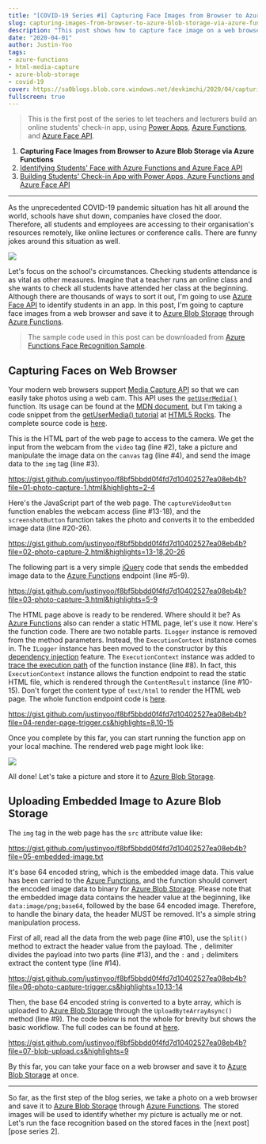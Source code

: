 ```yaml
---
title: "[COVID-19 Series #1] Capturing Face Images from Browser to Azure Blob Storage via Azure Functions"
slug: capturing-images-from-browser-to-azure-blob-storage-via-azure-functions
description: "This post shows how to capture face image on a web browser and save it to Azure Blob Storage through Azure Functions."
date: "2020-04-01"
author: Justin-Yoo
tags:
- azure-functions
- html-media-capture
- azure-blob-storage
- covid-19
cover: https://sa0blogs.blob.core.windows.net/devkimchi/2020/04/capturing-images-from-browser-to-azure-blob-storage-via-azure-functions-00.png
fullscreen: true
---
```


> This is the first post of the series to let teachers and lecturers build an online students' check-in app, using [Power Apps][power apps], [Azure Functions][az func], and [Azure Face API][az cog faceapi].

1. **Capturing Face Images from Browser to Azure Blob Storage via Azure Functions**
2. [Identifying Students' Face with Azure Functions and Azure Face API][post series 2]
3. [Building Students' Check-in App with Power Apps, Azure Functions and Azure Face API][post series 3]

---

As the unprecedented COVID-19 pandemic situation has hit all around the world, schools have shut down, companies have closed the door. Therefore, all students and employees are accessing to their organisation's resources remotely, like online lectures or conference calls. There are funny jokes around this situation as well.

![][image-02]

Let's focus on the school's circumstances. Checking students attendance is as vital as other measures. Imagine that a teacher runs an online class and she wants to check all students have attended her class at the beginning. Although there are thousands of ways to sort it out, I'm going to use [Azure Face API][az cog faceapi] to identify students in an app. In this post, I'm going to capture face images from a web browser and save it to [Azure Blob Storage][az storage blob] through [Azure Functions][az func].

> The sample code used in this post can be downloaded from [Azure Functions Face Recognition Sample][gh sample].


## Capturing Faces on Web Browser ##

Your modern web browsers support [Media Capture API][mdn media capture] so that we can easily take photos using a web cam. This API uses the [`getUserMedia()`][mdn getusermedia] function. Its usage can be found at the [MDN document][mdn getusermedia], but I'm taking a code snippet from the [getUserMedia() tutorial][html5rocks tutorial getusermedia] at [HTML5 Rocks][html5rocks tutorial]. The complete source code is [here][gh photocapture].

This is the HTML part of the web page to access to the camera. We get the input from the webcam from the `video` tag (line #2), take a picture and manipulate the image data on the `canvas` tag (line #4), and send the image data to the `img` tag (line #3).

https://gist.github.com/justinyoo/f8bf5bbdd0f4fd7d10402527ea08eb4b?file=01-photo-capture-1.html&highlights=2-4

Here's the JavaScript part of the web page. The `captureVideoButton` function enables the webcam access (line #13-18), and the `screenshotButton` function takes the photo and converts it to the embedded image data (line #20-26).

https://gist.github.com/justinyoo/f8bf5bbdd0f4fd7d10402527ea08eb4b?file=02-photo-capture-2.html&highlights=13-18,20-26

The following part is a very simple [jQuery][jq] code that sends the embedded image data to the [Azure Functions][az func] endpoint (line #5-9).

https://gist.github.com/justinyoo/f8bf5bbdd0f4fd7d10402527ea08eb4b?file=03-photo-capture-3.html&highlights=5-9

The HTML page above is ready to be rendered. Where should it be? As [Azure Functions][az func] also can render a static HTML page, let's use it now. Here's the function code. There are two notable parts. `ILogger` instance is removed from the method parameters. Instead, the `ExecutionContext` instance comes in. The `ILogger` instance has been moved to the constructor by this [dependency injection][az func di] feature. The `ExecutionContext` instance was added to [trace the execution path][az func executioncontext] of the function instance (line #8). In fact, this `ExecutionContext` instance allows the function endpoint to read the static HTML file, which is rendered through the `ContentResult` instance (line #10-15). Don't forget the content type of `text/html` to render the HTML web page. The whole function endpoint code is [here][gh trigger renderpage].

https://gist.github.com/justinyoo/f8bf5bbdd0f4fd7d10402527ea08eb4b?file=04-render-page-trigger.cs&highlights=8,10-15

Once you complete by this far, you can start running the function app on your local machine. The rendered web page might look like:

![][image-01]

All done! Let's take a picture and store it to [Azure Blob Storage][az storage blob].


## Uploading Embedded Image to Azure Blob Storage ##

The `img` tag in the web page has the `src` attribute value like:

https://gist.github.com/justinyoo/f8bf5bbdd0f4fd7d10402527ea08eb4b?file=05-embedded-image.txt

It's base 64 encoded string, which is the embedded image data. This value has been carried to the [Azure Functions][az func], and the function should convert the encoded image data to binary for [Azure Blob Storage][az storage blob]. Please note that the embedded image data contains the header value at the beginning, like `data:image/png;base64`, followed by the base 64 encoded image. Therefore, to handle the binary data, the header MUST be removed. It's a simple string manipulation process.

First of all, read all the data from the web page (line #10), use the `Split()` method to extract the header value from the payload. The `,` delimiter divides the payload into two parts (line #13), and the `:` and `;` delimiters extract the content type (line #14).

https://gist.github.com/justinyoo/f8bf5bbdd0f4fd7d10402527ea08eb4b?file=06-photo-capture-trigger.cs&highlights=10,13-14

Then, the base 64 encoded string is converted to a byte array, which is uploaded to [Azure Blob Storage][az storage blob] through the `UploadByteArrayAsync()` method (line #9). The code below is not the whole for brevity but shows the basic workflow. The full codes can be found at [here][gh trigger photocapture].

https://gist.github.com/justinyoo/f8bf5bbdd0f4fd7d10402527ea08eb4b?file=07-blob-upload.cs&highlights=9

By this far, you can take your face on a web browser and save it to [Azure Blob Storage][az storage blob] at once.

---

So far, as the first step of the blog series, we take a photo on a web browser and save it to [Azure Blob Storage][az storage blob] through [Azure Functions][az func]. The stored images will be used to identify whether my picture is actually me or not. Let's run the face recognition based on the stored faces in the [next post][pose series 2].


[image-01]: https://sa0blogs.blob.core.windows.net/devkimchi/2020/04/capturing-images-from-browser-to-azure-blob-storage-via-azure-functions-01.png
[image-02]: https://sa0blogs.blob.core.windows.net/devkimchi/2020/04/capturing-images-from-browser-to-azure-blob-storage-via-azure-functions-02.jpeg

[post series 2]: /2020/04/08/identifying-faces-through-azure-functions-using-face-api
[post series 3]: /2020/04/15/building-online-check-in-app-with-power-apps/

[gh sample]: https://github.com/devkimchi/Azure-Functions-Face-Recognition-Sample
[gh photocapture]: https://github.com/devkimchi/Azure-Functions-Face-Recognition-Sample/blob/master/src/FaceApiSample.FunctionApp/photo-capture.html
[gh trigger renderpage]: https://github.com/devkimchi/Azure-Functions-Face-Recognition-Sample/blob/master/src/FaceApiSample.FunctionApp/RenderPageHttpTrigger.cs
[gh trigger photocapture]: https://github.com/devkimchi/Azure-Functions-Face-Recognition-Sample/blob/master/src/FaceApiSample.FunctionApp/PhotoCaptureHttpTrigger.cs

[mdn media capture]: https://developer.mozilla.org/en/docs/Web/API/Media_Streams_API
[mdn getusermedia]: https://developer.mozilla.org/en/docs/Web/API/MediaDevices/getUserMedia

[html5rocks tutorial]: https://www.html5rocks.com/en/tutorials/
[html5rocks tutorial getusermedia]: https://www.html5rocks.com/en/tutorials/getusermedia/intro/

[jq]: https://jquery.com/

[az logapp]: https://docs.microsoft.com/azure/logic-apps/logic-apps-overview?WT.mc_id=devkimchicom-blog-juyoo
[az func]: https://docs.microsoft.com/azure/azure-functions/functions-overview?WT.mc_id=devkimchicom-blog-juyoo
[az func di]: https://docs.microsoft.com/azure/azure-functions/functions-dotnet-dependency-injection?WT.mc_id=devkimchicom-blog-juyoo
[az func executioncontext]: https://github.com/Azure/azure-functions-host/wiki/Retrieving-information-about-the-currently-running-function#net-languages-c-f-etc

[az storage blob]: https://docs.microsoft.com/azure/storage/blobs/storage-blobs-overview?WT.mc_id=devkimchicom-blog-juyoo

[az cog faceapi]: https://docs.microsoft.com/azure/cognitive-services/face/overview?WT.mc_id=devkimchicom-blog-juyoo

[power apps]: https://powerapps.microsoft.com/?WT.mc_id=devkimchicom-blog-juyoo
